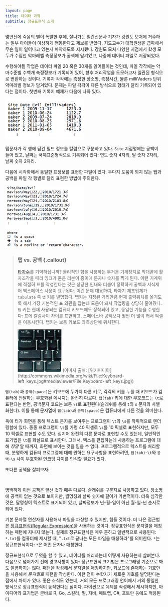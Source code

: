 ```yaml
---
layout: page
title: 데이터 과학
subtitle: 정규표현식 소개
---
```


몇년전에 죽음의 별이 폭발한 후에, 잘나가는 일간신문사 기자가 강원도 모처에 거주하는 일부 아이들이
이상하게 행동한다고 제보를 받았다. 지도교수가 대학원생을 급파해서 무슨 일이 일어나고 있는지
파악하도록 지시했다. 강원도 모처 다양한 지점에서 학생 모두가 수집한 악마레벨 측정정보가 
공책에 담겨있고, 나중에 데이터 파일로 저장되었다.

수행해야될 작업은 데이터 파일 20 혹은 30개를 읽어들이는 것인데,
파일 각각에는 악마수준별 수백개 측정정보가 기록되어 있어,
향후 처리작업을 도모하고자 일관된 형식으로 변환하는 것이다.
기록지 각각에는 측정한 장소명, 측정시간, 물론 milliVaders 단위 악마레벨 정보가 
담겨있다. 문제는 파일 각각이 다른 방식으로 형태가 달리 기록되어 있다는 점이다.
첫번째 기록지 예제가 다음에 나와 있다.

<img src="fig/regex-intro-notebook-1.png" alt="" width="50%" />

탭문자가 각 행에 담긴 필드 정보를 칼럼으로 구분하고 있다.
`Site` 지점명에는 공백이 들어 있고, 날짜는 국제표준형식으로 기록되어 있다: 
연도 숫자 4자리, 달 숫자 2자리, 날짜 숫자 2자리.

다음에 시각화해서 동일한 표정보를 표현한 파일이 있다.
두다지 도움이 되지 않는 탭과 공백을 파일 각 행별로 달리 표현한 방법에 주의한다.

<img src="fig/regex-intro-notebook-2.png" alt="" width="50%" />

> ### 탭 vs. 공백 {.callout}
> 
> [타자수](http://krdic.naver.com/detail.nhn?docid=39086300)를 기억하십니까?
> 물리적인 힘을 사용하는 무거운 기계장치로 막대끝에 활자조각을 때러 잉크가 묻은 리본이 
> 종이에 문자나 숫자를 찍게 된다. 이런 기계위에 적절히 표를 작성한다는 것은
> 상당한 인내와 더불어 정확하게 공백과 서식제어 백스페이스 사용이 요구된다.
> 이런 문제 대응하여, 타자기 제조업체가 `tabulate` 즉 `탭` 키를 발명했다.
> 탭키는 지정된 거리만큼 현재 출력위치를 옮기도록 해서 가장 기본적인 표 외관을 
> 잡는데 도움이 돼서 작업량을 상당히 줄여줬다.
> `탭` 키는 현재 사용되는 컴퓨터 키보드에도 장착되어 있고, 동일한 기능을 수행한다:
> 표에 칼럼사이 차이를 표현하고, 스페이스바 공백보다 훨씬 더 많이 커서 픽셀을 이동시킨다.
> 탭키는 보통 키보드 좌측상단에 위치한다.
> 
> <img src="fig/regex-Keyboard-left_keys.jpg" alt="" width="30%" />
> (이미지 출처: [위키피디아](http://commons.wikimedia.org/wiki/File:Keyboard-left_keys.jpg#mediaviewer/File:Keyboard-left_keys.jpg))

`탭(tab)`과 `공백(space)`은 키보드에 두가지 다른 키로,
각각의 키를 누를 때 키보드가 컴퓨터에 전달하는 부호화된 메시지는 완전히 다르다.
`탭(tab)` 키에 대한 부호코드는 `\t`로 표현되는 반면,
공백문자 코드는 보통 `\s`로 표현된다(슬래쉬를 통해 `t`와 `s` 문자와 차별화한다).
이를 통해 문자열에 `탭(tab)`과 `공백(space)`은 컴퓨터에게 다른 것을 의미한다.

옥에 티가 화면을 통해 텍스트 문자를 보여주는 프로그램이 `\t`와 `\s`를 작위적으로 렌더링함에 있다.
종종 프로그램이 `\t`를 가령 40 픽셀로 `\s`를 10 픽셀로 표현하지만, 모두 10 픽셀로 표현할 수도 있다.
심지어 완전히 다른 문자로 표현할 수도 있는데, 일반적인 표기법은 `\t`를 화살표로 표시한다. 그래서,
텍스틀 편집하는데 사용하는 프로그램에 대해 *정말* 알 때까지, 화면에 보이는 것을 믿을 수 없다. 
프로그램적으로 텍스트를 처리할 때, 분명하게 컴퓨터 프로그램에 대해 원하는 요구사항을 표현하려면, 
`탭(tab)`-`\t`와 `공백`-`\s` 사이 부호화된 인코딩 차이를 인식할 필요가 있다.

또다른 공책을 살펴보자:

<img src="fig/regex-intro-notebook-3.png" alt="" width="50%" />

명백하게 이번 공책은 앞선 것과 매우 다르다.
슬래쉬를 구분자로 사용하고 있다.
장소명에 공백이 없는 것으로 보이지만, 월명칭과 날짜 숫자에 길이가 가변적이다.
더욱 심각한 것은, 달명칭이 텍스트로 표기되어 있고, 날짜정보가 년-월-일이 아닌 월-일-년 순서로 되어 있다.

기본 문자열 연산자를 사용해서 파일을 파싱할 수 있지만, 힘들 것이다.
더 나은 접근법은 [정규표현식(Regular Expression)](http://ko.wikipedia.org/wiki/정규_표현식)을 사용하는 것이다. 정규표현식은 문자열을 매칭하는 패턴에 지나지 않는다.
실제로 정규표현식은 매우 흔하고 일반적으로 사용된다: `*.txt`를 컴퓨터에 제시할 때,
"`.txt`로 끝나는 모든 파일을 매칭하라"를 의미한다.
`*`는 정규표현식이다: `*`은 어떤 문자나 매칭한다.

정규표현식으로 무엇을 할 수 있고, 데이터를 처리하는데 어떻게 사용하는지 살펴본다.
다음으로 넘어가기 전에 경고사항이 있다: 정규표현식 표기법은 프로그래밍 기준으로 봐도 깔끔하지는 않다.
패턴을 작성해서 문자열을 매칭하지만, 키보드에 존재하는 기호만을 사용해서 *문자열로* 패턴을 작성한다.
이런 점이 수학자가 새로운 기호를 발명한다는 점에서 차이가 있다.
좋은 소식도 있는데, 거의 모든 프로그래밍 언어에서 거의 동일한 방식으로 정규표현식이 동작한다는 점이다.
파이썬으로 예제를 작성해서 제시하지만, 아이디어와 표기법은 곧바로 R, Go, 스칼라, 펄, 자바, 매트랩, C#, 포트란 등에도 적용된다.


